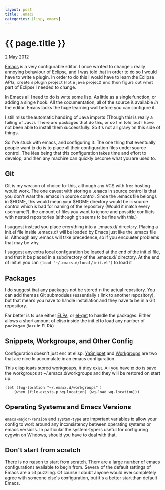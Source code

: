 ```yaml
---
layout: post
title: .emacs
categories: [lisp, emacs]
---
```


{{ page.title }}
================
<p class="meta">2 May 2012</p>

[Emacs](http://www.gnu.org/software/emacs/) is a very configurable editor. I once wanted to change a really annoying behaviour of Eclipse, and I was told that in order to do so I would have to write a plugin. In order to do this I would have to learn the Eclipse APIs, create a plugin project (not a java project) and then figure out what part of Eclipse I needed to change.

In Emacs all I need to do is write some lisp. As little as a single function, or adding a single hook. All the documentation, all of the source is available *in* the editor. Emacs lacks the huge learning wall before you can configure it.

I still miss the automatic handling of Java imports (Though this is really a failing of Java). There are packages that do this, or so I'm told, but I have not been able to install them successfully. So it's not all gravy on this side of things.

So I've stuck with emacs, and configuring it. The one thing that eventually people want to do is to place all their configuration files under source control. The idea being that this configuration takes time and effort to develop, and then any machine can quickly become what you are used to.

Git
---
Git is my weapon of choice for this, although any VCS with free hosting would work. The one caveat with storing a .emacs in source control is that you don't want the .emacs in source control. Since the .emacs file belongs in $HOME, this would mean your $HOME directory would be in source control which is bad for naming of the repository (Would it match every username?), the amount of files you want to ignore and possible conflicts with nested repositories (although git seems to be fine with this.)

I suggest instead you place everything into a .emacs.d/ directory. Placing a init.el file inside .emacs.d/ will be loaded by Emacs just like the .emacs file is. Although any .emacs will take precedence, so if you encounter problems that may be why.

I suggest any extra local configuration be loaded at the end of the init.el file, and that it be placed in a subdirectory of the .emacs.d/ directory. At the end of init.el you can `(load "~/.emacs.d/local/init.el")` to load it.

Packages
--------
I do suggest that any packages not be stored in the actual repository. You can add them as Git submodules (essentially a link to another repository), but that means you have to handle installation and they have to be in a Git repository.

Far better is to use either [ELPA](http://tromey.com/elpa/), or [el-get](https://github.com/dimitri/el-get) to handle the packages. Either allows a short amount of elisp inside the init.el to load any number of packages (less in ELPA).

Snippets, Workgroups, and Other Config
--------------------------------------
Configuration doesn't just end at elisp. [YaSnippet](https://github.com/capitaomorte/yasnippet) and [Workgroups](https://github.com/tlh/workgroups.el) are two that are nice to accumulate in an emacs configuration. 

This elisp loads stored workgroups, if they exist. All you have to do is save the workgroups at ~/.emacs.d/workgroups and they will be restored on start up:

~~~~
(let ((wg-location "~/.emacs.d/workgroups"))
    (when (file-exists-p wg-location) (wg-load wg-location)))
~~~~



Operating Systems and Emacs Versions
------------------------------------
`emacs-major-version` and `system-type` are important variables to allow your config to work around any inconsistency between operating systems or emacs versions. In particular the system-type is useful for configuring cygwin on Windows, should you have to deal with that.

Don't start from scratch
------------------------
There is no reason to start from scratch. There are a large number of emacs configurations available to begin from. Several of the default settings of Emacs are a bit puzzling. Of course I doubt anyone would ever completely agree with someone else's configuration, but it's a better start than default Emacs.
